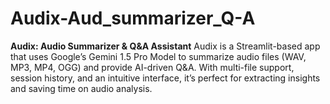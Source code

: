 # Audix-Aud_summarizer_Q-A
**Audix: Audio Summarizer &amp; Q&amp;A Assistant**   Audix is a Streamlit-based app that uses Google’s Gemini 1.5 Pro Model to summarize audio files (WAV, MP3, MP4, OGG) and provide AI-driven Q&amp;A. With multi-file support, session history, and an intuitive interface, it’s perfect for extracting insights and saving time on audio analysis.
